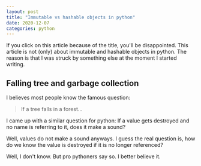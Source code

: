 ```yaml
---
layout: post
title: "Immutable vs hashable objects in python"
date: 2020-12-07
categories: python
---
```

If you click on this article because of the title, you'll be disappointed. This article is not (only) about immutable and hashable objects in python. 
The reason is that I was struck by something else at the moment I started writing.

## Falling tree and garbage collection

I believes most people know the famous question:
> If a tree falls in a forest...

I came up with a similar question for python:
If a value gets destroyed and no name is referring to it, does it make a sound?

Well, values do not make a sound anyways. I guess the real question is, how do we know the value is destroyed if it is no longer referenced?

Well, I don't know. But pro pythoners say so. I better believe it.
